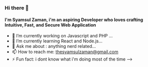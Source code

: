 ### Hi there 👋

#### I'm Syamsul Zaman, i'm an aspiring Developer who loves crafting Intuitive, Fast, and Secure Web Application

- 🔭 I’m currently working on Javascript and PHP ...
- 🌱 I’m currently learning React and Node.js...
- 💬 Ask me about : anything nerd related...
- 📫 How to reach me: thesyamsulzaman@gmail.com
- ⚡ Fun fact: i dont know what i'm doing most of the time
-->
